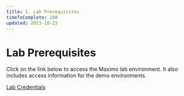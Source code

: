 ```yaml
---
title: 1. Lab Prerequisites
timeToComplete: 180
updated: 2023-10-25
---
```


# Lab Prerequisites

Click on the link below to access the Maximo lab environment. It also includes access information for the demo environments. 

[Lab Credentials](https://ibm.box.com/shared/static/f9ez6kpbwkwstkjp4nbrc0dt7jr3h05s.docx)


